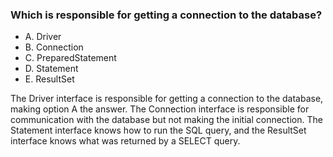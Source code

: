 ### Which is responsible for getting a connection to the database?
* A. Driver
*  B. Connection
*  C. PreparedStatement
*  D. Statement
*  E. ResultSet

The Driver interface is responsible for getting a connection to the database, making option A the answer.
The Connection interface is responsible for communication with the database but not making the initial connection.
The Statement interface knows how to run the SQL query, and the ResultSet interface knows what was returned by a SELECT query.